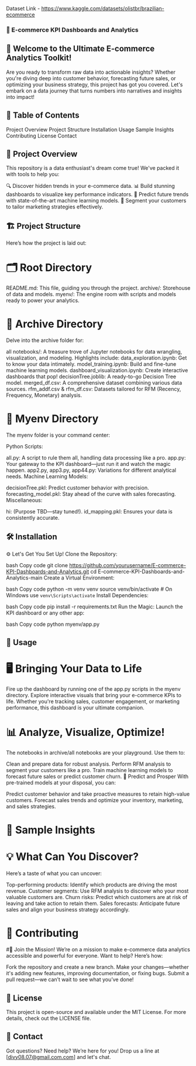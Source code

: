 Dataset Link - https://www.kaggle.com/datasets/olistbr/brazilian-ecommerce

### 🛒 E-commerce KPI Dashboards and Analytics

## 🚀 Welcome to the Ultimate E-commerce Analytics Toolkit!
Are you ready to transform raw data into actionable insights? Whether you're diving deep into customer behavior, forecasting future sales, or optimizing your business strategy, this project has got you covered. Let's embark on a data journey that turns numbers into narratives and insights into impact!


## 🧭 Table of Contents
Project Overview
Project Structure
Installation
Usage
Sample Insights
Contributing
License
Contact
## 🌟 Project Overview
This repository is a data enthusiast's dream come true! We've packed it with tools to help you:

🔍 Discover hidden trends in your e-commerce data.
📊 Build stunning dashboards to visualize key performance indicators.
🔮 Predict future trends with state-of-the-art machine learning models.
🎯 Segment your customers to tailor marketing strategies effectively.

## 🏗️ Project Structure
Here’s how the project is laid out:

# 🗂 Root Directory
README.md: This file, guiding you through the project.
archive/: Storehouse of data and models.
myenv/: The engine room with scripts and models ready to power your analytics.
# 📁 Archive Directory
Delve into the archive folder for:

all notebooks/: A treasure trove of Jupyter notebooks for data wrangling, visualization, and modeling. Highlights include:
data_exploration.ipynb: Get to know your data intimately.
model_training.ipynb: Build and fine-tune machine learning models.
dashboard_visualization.ipynb: Create interactive dashboards that pop!
decisionTree.joblib: A ready-to-go Decision Tree model.
merged_df.csv: A comprehensive dataset combining various data sources.
rfm_addf.csv & rfm_df.csv: Datasets tailored for RFM (Recency, Frequency, Monetary) analysis.
# 📝 Myenv Directory
The myenv folder is your command center:

Python Scripts:

all.py: A script to rule them all, handling data processing like a pro.
app.py: Your gateway to the KPI dashboard—just run it and watch the magic happen.
app2.py, app3.py, app44.py: Variations for different analytical needs.
Machine Learning Models:

decisionTree.pkl: Predict customer behavior with precision.
forecasting_model.pkl: Stay ahead of the curve with sales forecasting.
Miscellaneous:

hi: (Purpose TBD—stay tuned!).
id_mapping.pkl: Ensures your data is consistently accurate.

## 🛠 Installation
⚙️ Let's Get You Set Up!
Clone the Repository:

bash
Copy code
git clone https://github.com/yourusername/E-commerce-KPI-Dashboards-and-Analytics.git
cd E-commerce-KPI-Dashboards-and-Analytics-main
Create a Virtual Environment:

bash
Copy code
python -m venv venv
source venv/bin/activate  # On Windows use `venv\Scripts\activate`
Install Dependencies:

bash
Copy code
pip install -r requirements.txt
Run the Magic: Launch the KPI dashboard or any other app:

bash
Copy code
python myenv/app.py

## 🎯 Usage
# 🖥️ Bringing Your Data to Life
Fire up the dashboard by running one of the app.py scripts in the myenv directory. Explore interactive visuals that bring your e-commerce KPIs to life. Whether you're tracking sales, customer engagement, or marketing performance, this dashboard is your ultimate companion.

# 📊 Analyze, Visualize, Optimize!
The notebooks in archive/all notebooks are your playground. Use them to:

Clean and prepare data for robust analysis.
Perform RFM analysis to segment your customers like a pro.
Train machine learning models to forecast future sales or predict customer churn.
🔮 Predict and Prosper
With pre-trained models at your disposal, you can:

Predict customer behavior and take proactive measures to retain high-value customers.
Forecast sales trends and optimize your inventory, marketing, and sales strategies.

# 🧠 Sample Insights
# 💡 What Can You Discover?
Here’s a taste of what you can uncover:

Top-performing products: Identify which products are driving the most revenue.
Customer segments: Use RFM analysis to discover who your most valuable customers are.
Churn risks: Predict which customers are at risk of leaving and take action to retain them.
Sales forecasts: Anticipate future sales and align your business strategy accordingly.

# 🤝 Contributing
#🌟 Join the Mission!
We’re on a mission to make e-commerce data analytics accessible and powerful for everyone. Want to help? Here’s how:

Fork the repository and create a new branch.
Make your changes—whether it's adding new features, improving documentation, or fixing bugs.
Submit a pull request—we can’t wait to see what you’ve done!

## 📜 License
This project is open-source and available under the MIT License. For more details, check out the LICENSE file.

## 📧 Contact
Got questions? Need help? We’re here for you! Drop us a line at [divy08.07@gmail.com.com] and let's chat.


